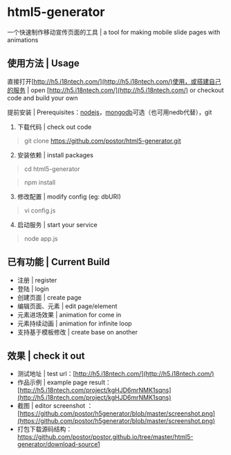 # html5-generator
一个快速制作移动宣传页面的工具 | a tool for making mobile slide pages with animations

## 使用方法 | Usage ##
直接打开[http://h5.i18ntech.com/](http://h5.i18ntech.com/)使用，或搭建自己的服务 | open [http://h5.i18ntech.com/](http://h5.i18ntech.com/) or checkout code and build your own

提前安装 | Prerequisites：[nodejs](http://nodejs.org)，[mongodb](http://www.mongodb.org/)可选（也可用nedb代替），git 

1. 下载代码 | check out code

> git clone https://github.com/postor/html5-generator.git

2. 安装依赖 | install packages

> cd html5-generator

> npm install

3. 修改配置 | modify config (eg: dbURI)

> vi config.js

4. 启动服务 | start your service

> node app.js

## 已有功能 | Current Build ##
- 注册 | register
- 登陆 | login
- 创建页面 | create page
- 编辑页面、元素 | edit page/element
- 元素进场效果 | animation for come in
- 元素持续动画 | animation for infinite loop
- 支持基于模板修改 | create base on another

## 效果 | check it out ##
- 测试地址 | test url：[http://h5.i18ntech.com/](http://h5.i18ntech.com/)
- 作品示例 | example page result：[http://h5.i18ntech.com/project/kgHJD6mrNMK1sqns](http://h5.i18ntech.com/project/kgHJD6mrNMK1sqns)
- 截图 | editor screenshot ：[https://github.com/postor/h5generator/blob/master/screenshot.png](https://github.com/postor/h5generator/blob/master/screenshot.png)
- 打包下载源码结构：https://github.com/postor/postor.github.io/tree/master/html5-generator/download-source1
